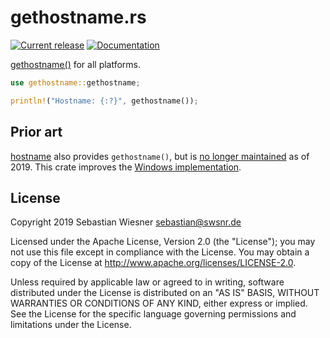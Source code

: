 # gethostname.rs

[![Current release](https://img.shields.io/crates/v/gethostname.svg)][crates]
[![Documentation](https://docs.rs/gethostname/badge.svg)][docs]

[gethostname()][ghn] for all platforms.

```rust
use gethostname::gethostname;

println!("Hostname: {:?}", gethostname());
```

[crates]: https://crates.io/crates/gethostname
[docs]: https://docs.rs/gethostname
[license]: https://codeberg.org/flausch/gethostname.rs/blob/master/LICENSE
[ci]: https://codeberg.org/flausch/gethostname.rs/actions
[ghn]: http://pubs.opengroup.org/onlinepubs/9699919799/functions/gethostname.html

## Prior art

[hostname] also provides `gethostname()`, but is [no longer maintained][1] as of
2019.  This crate improves the [Windows implementation][2].

[hostname]: https://github.com/fengcen/hostname
[1]: https://github.com/fengcen/hostname/pull/4#issuecomment-455735989
[2]: https://github.com/fengcen/hostname/pull/4#issuecomment-433722692

## License

Copyright 2019 Sebastian Wiesner <sebastian@swsnr.de>

Licensed under the Apache License, Version 2.0 (the "License"); you may not use
this file except in compliance with the License. You may obtain a copy of the
License at <http://www.apache.org/licenses/LICENSE-2.0>.

Unless required by applicable law or agreed to in writing, software distributed
under the License is distributed on an "AS IS" BASIS, WITHOUT WARRANTIES OR
CONDITIONS OF ANY KIND, either express or implied. See the License for the
specific language governing permissions and limitations under the License.
